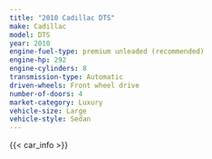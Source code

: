 ```yaml
---
title: "2010 Cadillac DTS"
make: Cadillac
model: DTS
year: 2010
engine-fuel-type: premium unleaded (recommended)
engine-hp: 292
engine-cylinders: 8
transmission-type: Automatic
driven-wheels: Front wheel drive
number-of-doors: 4
market-category: Luxury
vehicle-size: Large
vehicle-style: Sedan
---
```


{{< car_info >}}
